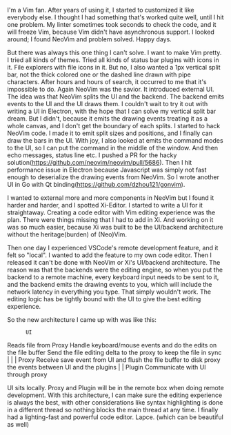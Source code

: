 I'm a Vim fan. After years of using it, I started to customized it like everybody else. I thought I had something that's worked quite well, until I hit one problem. My linter sometimes took seconds to check the code, and it will freeze Vim, because Vim didn't have asynchronous support. I looked around; I found NeoVim and problem solved. Happy days. 

But there was always this one thing I can't solve. I want to make Vim pretty. I tried all kinds of themes. Tried all kinds of status bar plugins with icons in it. File explorers with file icons in it. But no, I also wanted a 1px vertical split bar, not the thick colored one or the dashed line drawn with pipe characters. After hours and hours of search, it occurred to me that it's impossible to do. Again NeoVim was the savior. It introduced external UI. The idea was that NeoVim splits the UI and the backend. The backend emits events to the UI and the UI draws them. I couldn't wait to try it out with writing a UI in Electron, with the hope that I can solve my vertical split bar dream. But I didn't, because it emits the drawing events treating it as a whole canvas, and I don't get the boundary of each splits. I started to hack NeoVim code. I made it to emit split sizes and positions, and I finally can draw the bars in the UI. With joy, I also looked at emits the command modes to the UI, so I can put the command in the middle of the window. And then echo messages, status line etc. I pushed a PR for the hacky solution(https://github.com/neovim/neovim/pull/5686). Then I hit performance issue in Electron because Javascript was simply not fast enough to deserialize the drawing events from NeoVim. So I wrote another UI in Go with Qt binding(https://github.com/dzhou121/gonvim). 

I wanted to external more and more components in NeoVim but I found it harder and harder, and I spotted Xi-Editor. I started to write a UI for it straightaway. Creating a code editor with Vim editing experience was the plan. There were things missing that I had to add in Xi. And working on it was so much easier, because Xi was built to be the UI/backend architecture without the heritage(burden) of (Neo)Vim. 

Then one day I experienced VSCode's remote development feature, and it felt so "local". I wanted to add the feature to my own code editor. Then I released it can't be done with NeoVim or Xi's UI/backend architecture. The reason was that the backends were the editing engine, so when you put the backend to a remote machine, every keyboard input needs to be sent to it, and the backend emits the drawing events to you, which will include the network latency in everything you type. That simply wouldn't work. The editing logic has be tightly bound with the UI to give the best editing experience. 

So the new architecture I came up with was like this: 

          UI
Reads file from Proxy
Handle keyboard/mouse events and do the edits on the file buffer
Send the file editing delta to the proxy to keep the file in sync
          |
	  |
	  |
	 Proxy
Receive save event from UI and flush the file buffer to disk
proxy the events between UI and the plugins
          |
	  |
	Plugin
Communicate with UI through proxy

UI sits locally. Proxy and Plugin will be in the remote box when doing remote development. With this architecture, I can make sure the editing experience is always the best, with other considerations like syntax highlighting is done in a different thread so nothing blocks the main thread at any time. I finally had a lighting-fast and powerful code editor. Lapce. (which can be beautiful as well)   